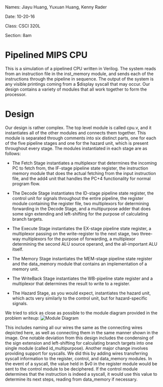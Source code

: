 Names: Jiayu Huang, Yuxuan Huang, Kenny Rader

Date: 10-20-16

Class: CSCI 320L

Section: 8am

# Pipelined MIPS CPU
This is a simulation of a pipelined CPU written in Verilog. The system reads from
an instruction file in the inst_memory module, and sends each of the instructions
through the pipeline in sequence. The output of the system is any visible printings
coming from a $display syscall that may occur. Our design contains a variety of
modules that all work together to form the processor.

# Design
Our design is rather complex. The top level module is called cpu.v, and it
instantiates all of the other modules and connects them together. This module is
separated through comments into six distinct parts, one for each of the five
pipeline stages and one for the hazard unit, which is present throughout every
stage. The modules instantiated in each stage are as follows:

* The Fetch Stage instantiates a multiplexor that determines the incoming PC to
fetch from, the IF-stage pipeline state register, the instruction memory module
that does the actual fetching from the input instruction file, and the add4 unit
that handles the PC+4 functionality for normal program flow.

* The Decode Stage instantiates the ID-stage pipeline state register, the control
unit for signals throughout the entire pipeline, the register module containing
the register file, two multiplexors for determining forwarding in the Decode Stage,
and a multipurpose adder that does some sign extending and left-shifting for the
purpose of calculating branch targets.

* The Execute Stage instantiates the EX-stage pipeline state register, a multiplexor
passing on the write-register to the next stage, two three-way multiplexors for
the purpose of forwarding, a multiplexor determining the second ALU source operand,
and the all-important ALU itself.

* The Memory Stage instantiates the MEM-stage pipeline state register and the
data_memory module that contains an implementation of a memory unit.

* The WriteBack Stage instantiates the WB-pipeline state register and a multiplexor
that determines the result to write to a register.

* The Hazard Stage, as you would expect, instantiates the hazard unit, which acts
very similarly to the control unit, but for hazard-specific signals.

We tried to stick as close as possible to the module diagram provided in the
problem writeup:
![Module Diagram](https://www.eg.bucknell.edu/~csci320/2016-fall/wp-content/uploads/2015/09/harris_pipeline_mips.png)

This includes naming all our wires the same as the connecting wires depicted here,
as well as connecting them in the same manner shown in the image. One notable
deviation from this design includes the condensing of the sign extension and
left-shifting for calculating branch targets into one single module (called
id_multipurpose). Another major change involves providing support for syscalls.
We did this by adding wires transferring syscall information to the register, control,
and data_memory modules. In the event of a syscall, the value held in $v0 in the
register module would be sent to the control module to be deciphered. If the control
module determines that the instruction is indeed a syscall, it would use this value
to determine its next steps, reading from data_memory if necessary.